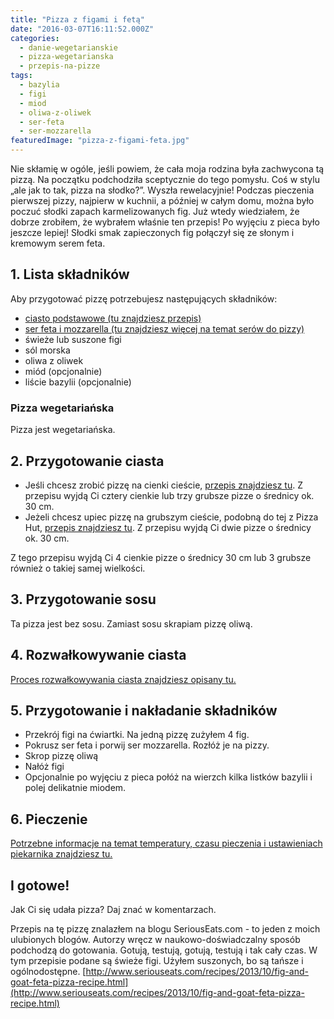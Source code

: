 ```yaml
---
title: "Pizza z figami i fetą"
date: "2016-03-07T16:11:52.000Z"
categories: 
  - danie-wegetarianskie
  - pizza-wegetarianska
  - przepis-na-pizze
tags: 
  - bazylia
  - figi
  - miod
  - oliwa-z-oliwek
  - ser-feta
  - ser-mozzarella
featuredImage: "pizza-z-figami-feta.jpg"
---
```


Nie skłamię w ogóle, jeśli powiem, że cała moja rodzina była zachwycona tą pizzą. Na początku podchodziła sceptycznie do tego pomysłu. Coś w stylu „ale jak to tak, pizza na słodko?”. Wyszła rewelacyjnie! Podczas pieczenia pierwszej pizzy, najpierw w kuchnii, a później w całym domu, można było poczuć słodki zapach karmelizowanych fig. Już wtedy wiedziałem, że dobrze zrobiłem, że wybrałem właśnie ten przepis! Po wyjęciu z pieca było jeszcze lepiej! Słodki smak zapieczonych fig połączył się ze słonym i kremowym serem feta.

## 1\. Lista składników

Aby przygotować pizzę potrzebujesz następujących składników:

- <a title="Przepis na ciasto podstawowe" href="/przepis-na-ciasto-na-pizze/">ciasto podstawowe (tu znajdziesz przepis)</a>
- <a title="Ser do pizzy" href="/jaki-ser-wybrac-do-pizzy/">ser feta i mozzarella (tu znajdziesz więcej na temat serów do pizzy)</a>
- świeże lub suszone figi
- sól morska
- oliwa z oliwek
- miód (opcjonalnie)
- liście bazylii (opcjonalnie)

### Pizza wegetariańska

Pizza jest wegetariańska.

## 2\. Przygotowanie ciasta

- Jeśli chcesz zrobić pizzę na cienki cieście, <a title="Przepis na ciasto podstawowe" href="/przepis-na-ciasto-na-pizze/">przepis znajdziesz tu</a>. Z przepisu wyjdą Ci cztery cienkie lub trzy grubsze pizze o średnicy ok. 30 cm.
- Jeżeli chcesz upiec pizzę na grubszym cieście, podobną do tej z Pizza Hut, <a title="Przepis na pizzę na grubym cieście" href="/jak-zrobic-ciasto-na-pizze-jak-w-pizza-hut/">przepis znajdziesz tu</a>. Z przepisu wyjdą Ci dwie pizze o średnicy ok. 30 cm.

Z tego przepisu wyjdą Ci 4 cienkie pizze o średnicy 30 cm lub 3 grubsze również o takiej samej wielkości.

## 3\. Przygotowanie sosu

Ta pizza jest bez sosu. Zamiast sosu skrapiam pizzę oliwą.

## 4\. Rozwałkowywanie ciasta

<a title="Rozwałkowywanie ciasta" href="/jak-walkowac-ciasto-pizzy/">Proces rozwałkowywania ciasta znajdziesz opisany tu.</a>

## 5\. Przygotowanie i nakładanie składników

- Przekrój figi na ćwiartki. Na jedną pizzę zużyłem 4 fig.
- Pokrusz ser feta i porwij ser mozzarella. Rozłóż je na pizzy.
- Skrop pizzę oliwą
- Nałóż figi
- Opcjonalnie po wyjęciu z pieca połóż na wierzch kilka listków bazylii i polej delikatnie miodem.

## 6\. Pieczenie

<a title="Jak ustawić piekarnik do pieczenia pizzy" href="/jak-ustawic-piekarnik-pieczenia-pizzy/">Potrzebne informacje na temat temperatury, czasu pieczenia i ustawieniach piekarnika znajdziesz tu.</a>

## I gotowe!

Jak Ci się udała pizza? Daj znać w komentarzach.

Przepis na tę pizzę znalazłem na blogu SeriousEats.com - to jeden z moich ulubionych blogów. Autorzy wręcz w naukowo-doświadczalny sposób podchodzą do gotowania. Gotują, testują, gotują, testują i tak cały czas. W tym przepisie podane są świeże figi. Użyłem suszonych, bo są tańsze i ogólnodostępne. [http://www.seriouseats.com/recipes/2013/10/fig-and-goat-feta-pizza-recipe.html](http://www.seriouseats.com/recipes/2013/10/fig-and-goat-feta-pizza-recipe.html)
